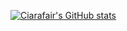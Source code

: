 [![Ciarafair's GitHub stats](https://github-readme-stats.vercel.app/api?username=ciarafair)](https://github.com/ciarafair/github-readme-stats)
